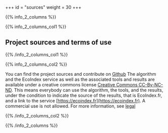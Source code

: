 +++
id = "sources"
weight = 30
+++

{{% info_2_columns %}}

{{% info_2_columns_col1 %}}

## Project sources and terms of use

{{% /info_2_columns_col1 %}}

{{% info_2_columns_col2 %}}

You can find the project sources and contribute on [Github](https://github.com/cnumr/EcoIndex) The algorithm and the EcoIndex service as well as the associated tools and results are available under a creative commons license
[Creative Commons CC-By-NC-ND](https://creativecommons.org/licenses/by-nc-nd/2.0/fr/). This means everybody can use the algorithm, the tools, and the results, under the condition to indicate the source of the results, that is
EcoIndex.fr, and a link to the service [https://ecoindex.fr](https://ecoindex.fr). A commercial use is not allowed. For more information, see [legal](/en/legal)

{{% /info_2_columns_col2 %}}

{{% /info_2_columns %}}
